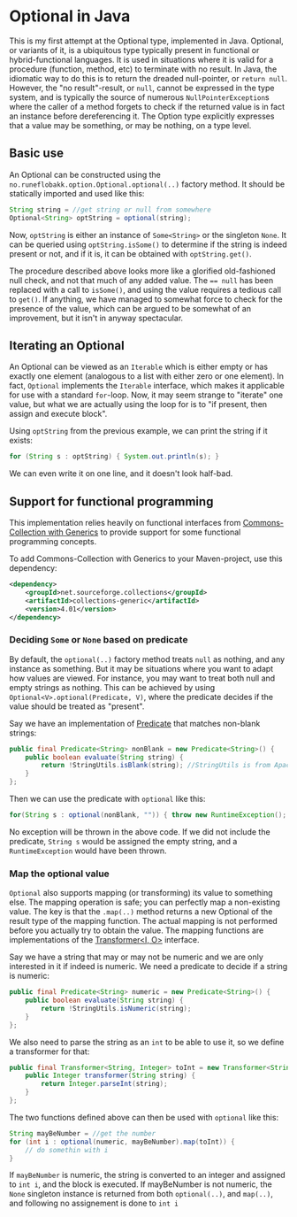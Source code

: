 Optional<V> in Java
============================

This is my first attempt at the Optional<V> type, implemented in Java. Optional, or
variants of it, is a ubiquitous type typically present in functional or hybrid-functional
languages. It is used in situations where it is valid for a procedure (function, method, etc)
to terminate with no result. In Java, the idiomatic way to do this is to return the dreaded
null-pointer, or `return null`. However, the "no result"-result, or `null`, cannot be expressed
in the type system, and is typically the source of numerous `NullPointerException`s where the
caller of a method forgets to check if the returned value is in fact an instance before
dereferencing it. The Option type explicitly expresses that a value may be something, or may be
nothing, on a type level.


Basic use
-----------------------
An Optional can be constructed using the `no.runeflobakk.option.Optional.optional(..)`
factory method. It should be statically imported and used like this:

```java
String string = //get string or null from somewhere
Optional<String> optString = optional(string);
```

Now, `optString` is either an instance of `Some<String>` or the singleton `None`. It can be
queried using `optString.isSome()` to determine if the string is indeed present or not, and if
it is, it can be obtained with `optString.get()`.

The procedure described above looks more like a glorified old-fashioned null check, and not that
much of any added value. The `== null` has been replaced with a call to `isSome()`, and using the value requires a tedious call to `get()`. If anything, we have managed to somewhat force to
check for the presence of the value, which can be argued to be somewhat of an improvement, but
it isn't in anyway spectacular.


Iterating an Optional
---------------------------
An Optional can be viewed as an `Iterable` which is either empty or has exactly one element (analogous to a list with either zero or one element). In fact, `Optional` implements the
`Iterable` interface, which makes it applicable for use with a standard `for`-loop. Now, it may
seem strange to "iterate" one value, but what we are actually using the loop for is to
"if present, then assign and execute block".

Using `optString` from the previous example, we can print the string if it exists:

```java
for (String s : optString) { System.out.println(s); }
```

We can even write it on one line, and it doesn't look half-bad.





Support for functional programming
----------------------------------------
This implementation relies heavily on functional interfaces from
[Commons-Collection with Generics](http://sourceforge.net/projects/collections/files/) to
provide support for some functional programming concepts.

To add Commons-Collection with Generics to your Maven-project, use this dependency:

```xml
<dependency>
    <groupId>net.sourceforge.collections</groupId>
    <artifactId>collections-generic</artifactId>
    <version>4.01</version>
</dependency>
```


### Deciding `Some` or `None` based on predicate

By default, the `optional(..)` factory method treats `null` as nothing, and any instance as
something. But it may be situations where you want to adapt how values are viewed. For instance,
you may want to treat both null and empty strings as nothing. This can be achieved by using
`Optional<V>.optional(Predicate, V)`, where the predicate decides if the value should be treated as "present".

Say we have an implementation of
[Predicate](http://collections.sourceforge.net/api/org/apache/commons/collections/Predicate.html)
that matches non-blank strings:

```java
public final Predicate<String> nonBlank = new Predicate<String>() {
    public boolean evaluate(String string) {
        return !StringUtils.isBlank(string); //StringUtils is from Apache Commons Lang
    }
};
```

Then we can use the predicate with `optional` like this:

```java
for(String s : optional(nonBlank, "")) { throw new RuntimeException(); }
```

No exception will be thrown in the above code. If we did not include the predicate, `String s`
would be assigned the empty string, and a `RuntimeException` would have been thrown.




### Map the optional value

`Optional` also supports mapping (or transforming) its value to something else. The mapping
operation is safe; you can perfectly map a non-existing value. The key is that the `.map(..)`
method returns a new Optional of the result type of the mapping function. The actual mapping
is not performed before you actually try to obtain the value. The mapping functions are
implementations of the
[Transformer<I, O>](http://collections.sourceforge.net/api/org/apache/commons/collections/Transformer.html)
interface.

Say we have a string that may or may not be numeric and we are only interested in it if indeed is numeric. We need a predicate to decide if a string is numeric:

```java
public final Predicate<String> numeric = new Predicate<String>() {
    public boolean evaluate(String string) {
        return !StringUtils.isNumeric(string);
    }
};
```


We also need to parse the string as an `int` to be able to use it, so we define a transformer for that:

```java
public final Transformer<String, Integer> toInt = new Transformer<String, Integet>() {
    public Integer transformer(String string) {
        return Integer.parseInt(string);
    }
};
```

The two functions defined above can then be used with `optional` like this:

```java
String mayBeNumber = //get the number
for (int i : optional(numeric, mayBeNumber).map(toInt)) {
    // do somethin with i
}
```

If `mayBeNumber` is numeric, the string is converted to an integer and assigned to `int i`,
and the block is executed. If mayBeNumber is not numeric, the `None` singleton instance is
returned from both `optional(..)`, and `map(..)`, and following no assignement is done to
`int i`

